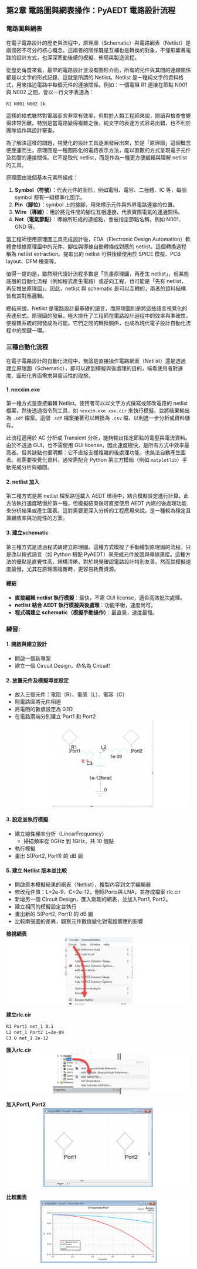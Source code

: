 第2章 電路圖與網表操作：PyAEDT 電路設計流程
---

### 電路圖與網表
在電子電路設計的歷史與流程中，原理圖（Schematic）與電路網表（Netlist）是兩個密不可分的核心概念。這兩者的關係既是互補也是轉換的對象，不僅影響著電路的設計方式，也深深牽動後續的模擬、佈局與製造流程。

從歷史角度來看，最早的電路設計並沒有圖形介面，所有的元件與其間的連線關係都是以文字的形式記錄，這就是所謂的 Netlist。Netlist 是一種純文字的資料格式，用來描述電路中每個元件的連接關係。例如：一個電阻 R1 連接在節點 N001 與 N002 之間，會以一行文字表達為：

```
R1 N001 N002 1k
```

這樣的格式雖然對電腦而言非常有效率，但對於人類工程師來說，閱讀與檢查會變得非常困難。特別是當電路變得複雜之後，純文字的表達方式容易出錯，也不利於團隊協作與設計審查。

為了解決這樣的問題，視覺化的設計工具逐漸發展出來，於是「原理圖」這個概念便應運而生。原理圖是一種圖形化的電路表示方法，能以直觀的方式呈現電子元件及其間的連接關係。它不是取代 netlist，而是作為一種更方便編輯與理解 netlist 的工具。

原理圖由幾個基本元素所組成：

1. **Symbol（符號）**：代表元件的圖形，例如電阻、電容、二極體、IC 等，每個 symbol 都有一組標準化圖示。
2. **Pin（腳位）**：symbol 上的接腳，用來標示元件與外界電路連接的位置。
3. **Wire（導線）**：用於將元件間的腳位互相連接，代表實際電氣的連通關係。
4. **Net（電氣節點）**：導線所形成的連接點，會被指定節點名稱，例如 N001、GND 等。

當工程師使用原理圖工具完成設計後，EDA（Electronic Design Automation）軟體會根據原理圖中的元件、腳位與導線自動轉換成對應的 netlist。這個轉換過程稱為 netlist extraction。提取出的 netlist 可供後續使用於 SPICE 模擬、PCB layout、DFM 檢查等。

值得一提的是，雖然現代設計流程多數是「先畫原理圖，再產生 netlist」，但某些底層的自動化流程（例如程式產生電路）或逆向工程，也可能是「先有 netlist，再反推出原理圖」。因此，netlist 與 schematic 是可以互轉的，兩者的資料結構皆有其對應邏輯。

總結來說，Netlist 是電路設計最基礎的語言，而原理圖則是將這些語言視覺化的表達形式。原理圖的發展，極大提升了工程師在電路設計過程中的效率與準確性，使複雜系統的開發成為可能。它們之間的轉換關係，也成為現代電子設計自動化流程中的關鍵一環。

### 三種自動化流程

在電子電路設計的自動化流程中，無論是直接操作電路網表（Netlist）還是透過建立原理圖（Schematic），都可以達到模擬與後處理的目的，端看使用者對速度、圖形化界面需求與靈活性的取捨。

#### 1. nexxim.exe
第一種方式是直接編輯 Netlist。使用者可以以文字方式撰寫或修改電路的 netlist 檔案，然後透過指令列工具，如 `nexxim.exe xxx.cir` 來執行模擬，並將結果輸出為 `.sdf` 檔案。這個 `.sdf` 檔案接著可以轉換為 `.csv` 檔，以利進一步分析或資料儲存。

此流程適用於 AC 分析或 Transient 分析，能夠輸出指定節點的電壓與電流資料。由於不透過 GUI，也不需使用 GUI license，因此速度極快，是所有方式中效率最高者。但其缺點也很明顯：它不直接支援複雜的後處理功能，也無法自動產生圖表。若需要視覺化資料，通常需配合 Python 第三方模組（例如 `matplotlib`）手動完成分析與繪圖。

#### 2. netlist 加入
第二種方式是將 netlist 檔案路徑載入 AEDT 環境中，結合模擬設定進行計算。此方法執行速度略慢於第一種，但模擬結束後可直接使用 AEDT 內建的後處理功能來分析結果或產生圖表。這對需要更深入分析的工程應用來說，是一種較為穩定且兼顧效率與功能性的方案。

#### 3. 建立schematic
第三種方式是透過程式碼建立原理圖。這種方式模擬了手動繪製原理圖的流程，只是改以程式語言（如 Python 搭配 PyAEDT）來完成元件放置與導線連接。這種方法的優點是直覺性高，結構清晰，對於視覺確認電路設計特別友善。然而其模擬速度最慢，尤其在原理圖複雜時，更容易耗費資源。


#### 總結

- **直接編輯 netlist 執行模擬**：最快，不需 GUI license，適合高效批次處理。
- **netlist 結合 AEDT 執行模擬與後處理**：功能平衡，速度尚可。
- **程式碼建立 schematic（模擬手動操作）**：最直覺，速度最慢。

### 練習:

#### 1. 開啟與建立設計
- 開啟一個新專案
- 建立一個 Circuit Design，命名為 Circuit1

#### 2. 放置元件及模擬埠並設定
- 放入三個元件：電阻（R）、電感（L）、電容（C）
- 照電路圖將元件相連
- 將電阻的數值設定為 0.1Ω
- 在電路兩端分別建立 Port1 和 Port2
![2025-03-29_13-12-30](/assets/2025-03-29_13-12-30.png)

#### 3. 設定並執行模擬
- 建立線性頻率分析（LinearFrequency）
  - 掃描頻率從 0GHz 到 1GHz，共 10 個點
- 執行模擬
- 畫出 S(Port2, Port1) 的 dB 圖

#### 5. 建立 Netlist 版本並比較
- 開啟原本模擬結果的網表（Netlist），複製內容到文字編輯器
- 修改元件值：L=2e-9、C=2e-12，刪除Ports與.LNA，並存成檔案 rlc.cir
- 新增另一個 Circuit Design，匯入剛剛的網表，並加入Port1, Port2。
- 建立相同的模擬設定並執行
- 畫出新的 S(Port2, Port1) 的 dB 圖
- 比較兩張圖的差異，觀察元件數值變化對電路響應的影響

**檢視網表**
![2025-03-29_13-31-32](/assets/2025-03-29_13-31-32.png)

**建立rlc.cir**
```netlist
R1 Port1 net_1 0.1 
L2 net_1 Port2 L=2e-09
C3 0 net_1 2e-12
```
**匯入rlc.cir**
![2025-03-29_13-17-15](/assets/2025-03-29_13-17-15.png)

**加入Port1, Port2**
![2025-03-29_13-28-38](/assets/2025-03-29_13-28-38.png)

**比較圖表**
![2025-03-29_13-20-31](/assets/2025-03-29_13-20-31.png)

